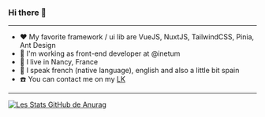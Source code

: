 ### Hi there 👋
---
- ❤️ My favorite framework / ui lib are VueJS, NuxtJS, TailwindCSS, Pinia, Ant Design
- 💼 I'm working as front-end developer at @inetum
- 📍 I live in Nancy, France
- 👄 I speak french (native language), english and also a little bit spain
- ☎️ You can contact me on my [LK](https://www.linkedin.com/in/calvin-lambert/) 
---
[![Les Stats GitHub de Anurag](https://github-readme-stats.vercel.app/api?username=Kalv1&theme=jolly)](https://github.com/anuraghazra/github-readme-stats)

